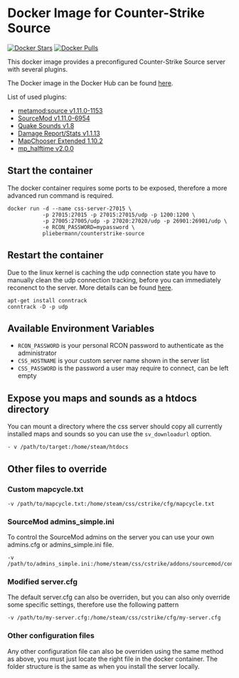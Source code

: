 # Docker Image for Counter-Strike Source

[![Docker Stars](https://img.shields.io/docker/stars/foxylion/steam-css.svg?style=flat-square)](https://hub.docker.com/r/foxylion/steam-css/)
[![Docker Pulls](https://img.shields.io/docker/pulls/foxylion/steam-css.svg?style=flat-square)](https://hub.docker.com/r/foxylion/steam-css/)

This docker image provides a preconfigured Counter-Strike Source server with several plugins.

The Docker image in the Docker Hub can be found [here](https://hub.docker.com/r/pliebermann/counterstrike-source/).

List of used plugins:
- [metamod:source v1.11.0-1153](http://www.metamodsource.net/downloads/)
- [SourceMod v1.11.0-6954](http://www.sourcemod.net/downloads.php?branch=stable)
- [Quake Sounds v1.8](https://forums.alliedmods.net/showthread.php?t=58548)
- [Damage Report/Stats v1.1.13](https://forums.alliedmods.net/showthread.php?t=64661)
- [MapChooser Extended 1.10.2](https://forums.alliedmods.net/showthread.php?t=156974)
- [mp_halftime v2.0.0](https://forums.alliedmods.net/showthread.php?p=2148320)

## Start the container

The docker container requires some ports to be exposed, therefore a more advanced run command is required.

```
docker run -d --name css-server-27015 \
           -p 27015:27015 -p 27015:27015/udp -p 1200:1200 \
           -p 27005:27005/udp -p 27020:27020/udp -p 26901:26901/udp \
           -e RCON_PASSWORD=mypassword \
           pliebermann/counterstrike-source
```

## Restart the container

Due to the linux kernel is caching the udp connection state you have to manually clean the udp connection tracking, before you can immediately reconenct to the server. More details can be found [here](https://github.com/docker/docker/issues/8795).

```
apt-get install conntrack
conntrack -D -p udp
```

## Available Environment Variables

- ``RCON_PASSWORD`` is your personal RCON password to authenticate as the administrator
- ``CSS_HOSTNAME`` is your custom server name shown in the server list
- ``CSS_PASSWORD`` is the password a user may require to connect, can be left empty

## Expose you maps and sounds as a htdocs directory

You can mount a directory where the css server should copy all currently installed maps and sounds so you can use the `sv_downloadurl` option.

```
- v /path/to/target:/home/steam/htdocs
```

## Other files to override

### Custom mapcycle.txt

```
-v /path/to/mapcycle.txt:/home/steam/css/cstrike/cfg/mapcycle.txt
```

### SourceMod admins_simple.ini

To control the SourceMod admins on the server you can use your own admins.cfg or admins_simple.ini file.

```
-v /path/to/admins_simple.ini:/home/steam/css/cstrike/addons/sourcemod/configs/admins_simple.ini
```

### Modified server.cfg

The default server.cfg can also be overriden, but you can also only override some specific settings, therefore use the following pattern
```
-v /path/to/my-server.cfg:/home/steam/css/cstrike/cfg/my-server.cfg
```

### Other configuration files

Any other configuration file can also be overriden using the same method as above, you must just locate the right file in the docker container. The folder structure is the same as when you install the server locally.
